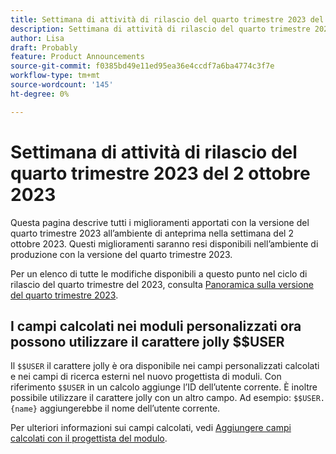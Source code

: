 ```yaml
---
title: Settimana di attività di rilascio del quarto trimestre 2023 del 2 ottobre 2023
description: Settimana di attività di rilascio del quarto trimestre 2023 del 2 ottobre 2023
author: Lisa
draft: Probably
feature: Product Announcements
source-git-commit: f0385bd49e11ed95ea36e4ccdf7a6ba4774c3f7e
workflow-type: tm+mt
source-wordcount: '145'
ht-degree: 0%

---
```


# Settimana di attività di rilascio del quarto trimestre 2023 del 2 ottobre 2023

Questa pagina descrive tutti i miglioramenti apportati con la versione del quarto trimestre 2023 all’ambiente di anteprima nella settimana del 2 ottobre 2023. Questi miglioramenti saranno resi disponibili nell’ambiente di produzione con la versione del quarto trimestre 2023.

Per un elenco di tutte le modifiche disponibili a questo punto nel ciclo di rilascio del quarto trimestre del 2023, consulta [Panoramica sulla versione del quarto trimestre 2023](/help/quicksilver/product-announcements/product-releases/23-q4-release-activity/23-q4-release-overview.md).

## I campi calcolati nei moduli personalizzati ora possono utilizzare il carattere jolly $$USER

Il `$$USER` il carattere jolly è ora disponibile nei campi personalizzati calcolati e nei campi di ricerca esterni nel nuovo progettista di moduli. Con riferimento `$$USER` in un calcolo aggiunge l’ID dell’utente corrente. È inoltre possibile utilizzare il carattere jolly con un altro campo. Ad esempio: `$$USER.{name}` aggiungerebbe il nome dell’utente corrente.

Per ulteriori informazioni sui campi calcolati, vedi [Aggiungere campi calcolati con il progettista del modulo](/help/quicksilver/administration-and-setup/customize-workfront/create-manage-custom-forms/form-designer/design-a-form/add-a-calculated-field.md).

